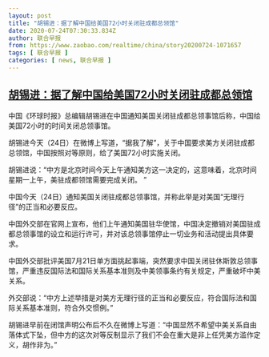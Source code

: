 ```yaml
---
layout: post
title: "胡锡进：据了解中国给美国72小时关闭驻成都总领馆"
date: 2020-07-24T07:30:33.834Z
author: 联合早报
from: https://www.zaobao.com/realtime/china/story20200724-1071657
tags: [ 联合早报 ]
categories: [ news, 联合早报 ]
---
```

<!--1595601780000-->
[胡锡进：据了解中国给美国72小时关闭驻成都总领馆](https://www.zaobao.com/realtime/china/story20200724-1071657)
------

<div>
<p>中国《环球时报》总编辑胡锡进在中国通知美国关闭驻成都总领事馆后称，中国给美国72小时的时间关闭总领事馆。</p><p>胡锡进今天（24日）在微博上写道，“据我了解”，关于中国要求美方关闭驻成都总领馆，中国按照对等原则，给了美国72小时实施关闭。</p><p>胡锡进说：“中方是北京时间今天上午通知美方这一决定的，这意味着，北京时间星期一上午，美驻成都领馆需要完成关闭。 ​​​​”</p><section id="imu"><div id="dfp-ad-imu1-wrapper" class="dfp-tag-wrapper"><div id="dfp-ad-imu1" class="dfp-tag-wrapper"></div></div></section><p>中国今天（24日）通知美国关闭驻成都总领事馆，并称此举是对美国“无理行径”的正当和必要反应。</p><p>中国外交部在官网上宣布，他们上午通知美国驻华使馆，中国决定撤销对美国驻成都总领事馆的设立和运行许可，并对该总领事馆停止一切业务和活动提出具体要求。</p><p>中国外交部批评美国7月21日单方面挑起事端，突然要求中国关闭驻休斯敦总领事馆，严重违反国际法和国际关系基本准则及中美领事条约有关规定，严重破坏中美关系。</p><p>外交部说：“中方上述举措是对美方无理行径的正当和必要反应，符合国际法和国际关系基本准则，符合外交惯例。”</p><div id="innity-in-post"></div><div id="dfp-ad-midarticlespecial-wrapper" class="dfp-tag-wrapper"><div id="dfp-ad-midarticlespecial" class="dfp-tag-wrapper"></div></div><p>胡锡进早前在闭馆声明公布后不久在微博上写道：“中国显然不希望中美关系自由落体式下坠，但中方的这次对等反制显示了我们不会在重大是非上任凭美方滥作定义，胡作非为。”<br></p>
</div>
